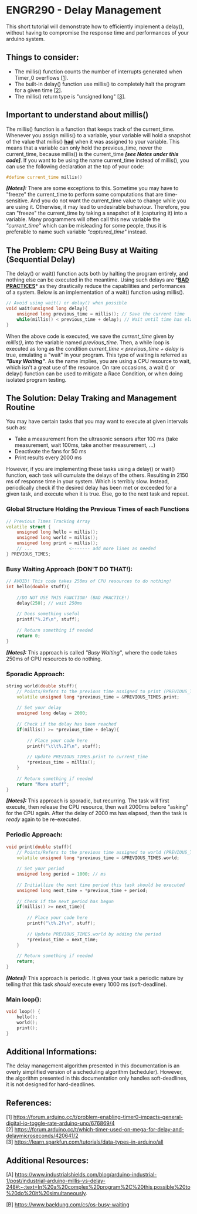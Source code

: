 # ENGR290 - Delay Management
This short tutorial will demonstrate how to efficiently implement a delay(), without having to compromise the response time and performances of your arduino system. 

## Things to consider:  
- The millis() function counts the number of interrupts generated when Timer_0 overflows [[1]].  
- The built-in delay() function use millis() to completely halt the program for a given time [[2]].  
- The millis() return type is "unsigned long" [[3]].

[1]: https://forum.arduino.cc/t/problem-enabling-timer0-impacts-general-digital-io-toggle-rate-arduino-uno/676869/4  
[2]: https://forum.arduino.cc/t/which-timer-used-on-mega-for-delay-and-delaymicroseconds/420641/2
[3]: https://learn.sparkfun.com/tutorials/data-types-in-arduino/all  

## Important to understand about millis()
The millis() function is a function that keeps track of the current_time. Whenever you assign millis() to a variable, your variable will hold a snapshot of the value that millis() **<ins>had</ins>** when it was assigned to your variable. This means that a variable can only hold the previous_time, never the current_time, because millis() is the current_time ***[see Notes under this code]***. If you want to be using the name current_time instead of millis(), you can use the following declaration at the top of your code:

```C++
#define current_time millis()
```
***[Notes]:*** There are some exceptions to this. Sometime you may have to "freeze" the current_time to perform some computations that are time-sensitive. And you do not want the current_time value to change while you are using it. Otherwise, it may lead to undesirable behaviour. Therefore, you can "freeze" the current_time by taking a snapshot of it (capturing it) into a variable. Many programmers will often call this new variable the *"current_time"* which can be misleading for some people, thus it is preferable to name such variable *"captured_time"* instead.

## The Problem: CPU Being Busy at Waiting (Sequential Delay)
The delay() or wait() function acts both by halting the program entirely, and nothing else can be executed in the meantime. Using such delays are \*<ins>**BAD PRACTICES**</ins>\* as they drastically reduce the capabilities and performances of a system. Below is an implementation of a wait() function using millis().  
  
```C++
// Avoid using wait() or delay() when possible
void wait(unsigned long delay){
    unsigned long previous_time = millis(); // Save the current time
    while(millis() < previous_time + delay); // Wait until time has elapsed
}
```
  
When the above code is executed, we save the *current_time* given by *millis()*, into the variable named *previous_time*. Then, a while loop is executed as long as the condition *current_time < previous_time + delay* is true, emulating a "wait" in your program. This type of waiting is referred as ***"Busy Waiting"***. As the name implies, you are using a CPU resource to wait, which isn't a great use of the resource. On rare occasions, a wait () or delay() function can be used to mitigate a Race Condition, or when doing isolated program testing.

## The Solution: Delay Traking and Management Routine

You may have certain tasks that you may want to execute at given intervals such as:
- Take a measurement from the ultrasonic sensors after 100 ms (take measurement, wait 100ms, take another measurement, ...)
- Deactivate the fans for 50 ms
- Print results every 2000 ms

However, if you are implementing these tasks using a delay() or wait() function, each task will cumulate the delays of the others. Resulting in 2150 ms of response time in your system. Which is terribly slow. Instead, periodically check if the desired delay has been met or exceeded for a given task, and execute when it is true. Else, go to the next task and repeat.

### Global Structure Holding the Previous Times of each Functions
```C++
// Previous Times Tracking Array
volatile struct {
    unsigned long hello = millis();
    unsigned long world = millis();
    unsigned long print = millis();
    // ...              <------- add more lines as needed
} PREVIOUS_TIMES;
```
  
### Busy Waiting Approach (DON'T DO THAT!):  
```C++
// AVOID! This code takes 250ms of CPU resources to do nothing!
int hello(double stuff){
    
    //DO NOT USE THIS FUNCTION! (BAD PRACTICE!)
    delay(250); // wait 250ms
    
    // Does something useful
    printf("%.2f\n", stuff);
    
    // Return something if needed
    return 0;
}
```
***[Notes]:*** This approach is called *"Busy Waiting"*, where the code takes 250ms of CPU resources to do nothing.
  
### Sporadic Approach:  
```C++
string world(double stuff){
    // Points/Refers to the previous time assigned to print (PREVIOUS_TIMES.print)
    volatile unsigned long *previous_time = &PREVIOUS_TIMES.print;
    
    // Set your delay
    unsigned long delay = 2000;
    
    // Check if the delay has been reached
    if(millis() >= *previous_time + delay){
        
        // Place your code here
        printf("\t\t%.2f\n", stuff);
        
        // Update PREVIOUS_TIMES.print to current_time
        *previous_time = millis();
    }
    
    // Return something if needed
    return "More stuff";
}
```
***[Notes]:*** This approach is sporadic, but recurring. The task will first execute, then release the CPU resource, then wait 2000ms before "asking" for the CPU again. After the delay of 2000 ms has elapsed, then the task is *ready* again to be re-executed.

### Periodic Approach:  
```C++
void print(double stuff){
    // Points/Refers to the previous time assigned to world (PREVIOUS_TIMES.world)
    volatile unsigned long *previous_time = &PREVIOUS_TIMES.world;
    
    // Set your period
    unsigned long period = 1000; // ms
    
    // Initiallize the next time period this task should be executed
    unsigned long next_time = *previous_time + period;
    
    // Check if the next period has begun
    if(millis() >= next_time){
        
        // Place your code here
        printf("\t%.2f\n", stuff);
        
        // Update PREVIOUS_TIMES.world by adding the period
        *previous_time = next_time;
    }
    
    // Return something if needed
    return;
}
```
***[Notes]:*** This approach is periodic. It gives your task a periodic nature by telling that this task *should* execute every 1000 ms (soft-deadline).

### Main loop():
```C++
void loop() {
    hello();
    world();
    print();
}
``` 

## Additional Informations:
The delay management algorithm presented in this documentation is an overly simplified version of a scheduling algorithm (scheduler). However, the algorithm presented in this documentation only handles soft-deadlines, it is not designed for hard-deadlines.

## References:  
[1\] https://forum.arduino.cc/t/problem-enabling-timer0-impacts-general-digital-io-toggle-rate-arduino-uno/676869/4  
[2\] https://forum.arduino.cc/t/which-timer-used-on-mega-for-delay-and-delaymicroseconds/420641/2  
[3\] https://learn.sparkfun.com/tutorials/data-types-in-arduino/all  
  
## Additional Resources:
[A\] https://www.industrialshields.com/blog/arduino-industrial-1/post/industrial-arduino-millis-vs-delay-248#:~:text=In%20a%20complex%20program%2C%20this,possible%20to%20do%20it%20simultaneously.

[B\] https://www.baeldung.com/cs/os-busy-waiting
